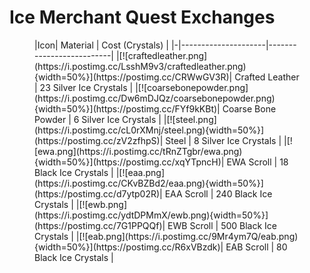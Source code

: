 # Ice Merchant Quest Exchanges

<figure markdown>
|Icon| Material            | Cost (Crystals)          |
|-|---------------------|--------------------------|
|[![craftedleather.png](https://i.postimg.cc/LsshM9v3/craftedleather.png){width=50%}](https://postimg.cc/CRWwGV3R)| Crafted Leather     | 23 Silver Ice Crystals   |
|[![coarsebonepowder.png](https://i.postimg.cc/Dw6mDJQz/coarsebonepowder.png){width=50%}](https://postimg.cc/FYf9kKBt)| Coarse Bone Powder  | 6 Silver Ice Crystals    |
|[![steel.png](https://i.postimg.cc/cL0rXMnj/steel.png){width=50%}](https://postimg.cc/zV2zfhpS)| Steel               | 8 Silver Ice Crystals    |
|[![ewa.png](https://i.postimg.cc/tRnZTgbr/ewa.png){width=50%}](https://postimg.cc/xqYTpncH)| EWA Scroll          | 18 Black Ice Crystals    |
|[![eaa.png](https://i.postimg.cc/CKvBZBd2/eaa.png){width=50%}](https://postimg.cc/d7ytp02R)| EAA Scroll          | 240 Black Ice Crystals   |
|[![ewb.png](https://i.postimg.cc/ydtDPMmX/ewb.png){width=50%}](https://postimg.cc/7G1PPQQf)| EWB Scroll          | 500 Black Ice Crystals   |
|[![eab.png](https://i.postimg.cc/9Mr4ym7Q/eab.png){width=50%}](https://postimg.cc/R6xVBzdk)| EAB Scroll          | 80 Black Ice Crystals    |
</figure>